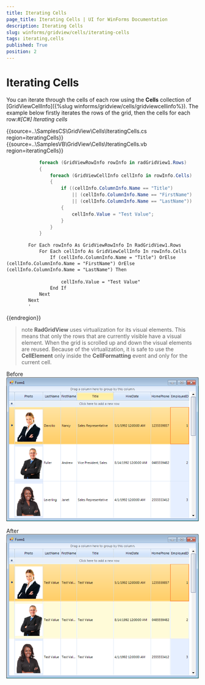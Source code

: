```yaml
---
title: Iterating Cells
page_title: Iterating Cells | UI for WinForms Documentation
description: Iterating Cells
slug: winforms/gridview/cells/iterating-cells
tags: iterating,cells
published: True
position: 2
---
```


# Iterating Cells



You can iterate through the cells of each row using the __Cells__ collection of 
    		[GridViewCellInfo]({%slug winforms/gridview/cells/gridviewcellinfo%}). 
    	The example below firstly iterates the rows of the grid, then the cells for each row:#_[C#] Iterating cells_

	



{{source=..\SamplesCS\GridView\Cells\IteratingCells.cs region=iteratingCells}} 
{{source=..\SamplesVB\GridView\Cells\IteratingCells.vb region=iteratingCells}} 

````C#
            foreach (GridViewRowInfo rowInfo in radGridView1.Rows)
            {
                foreach (GridViewCellInfo cellInfo in rowInfo.Cells)
                {
                    if ((cellInfo.ColumnInfo.Name == "Title")
                        || (cellInfo.ColumnInfo.Name == "FirstName")
                        || (cellInfo.ColumnInfo.Name == "LastName"))
                    {
                        cellInfo.Value = "Test Value";
                    }
                }
            }
````
````VB.NET
        For Each rowInfo As GridViewRowInfo In RadGridView1.Rows
            For Each cellInfo As GridViewCellInfo In rowInfo.Cells
                If (cellInfo.ColumnInfo.Name = "Title") OrElse (cellInfo.ColumnInfo.Name = "FirstName") OrElse (cellInfo.ColumnInfo.Name = "LastName") Then

                    cellInfo.Value = "Test Value"
                End If
            Next
        Next
        '
````

{{endregion}} 




>note  __RadGridView__ uses virtualization for its visual elements. This means that only the rows that are currently visible have a visual element. When the grid is scrolled up and down the visual elements are reused. Because of the virtualization, it is safe to use the __CellElement__ only inside the __CellFormatting__ event and only for the current cell.
>


Before![gridview-cells-iterating-cells 001](images/gridview-cells-iterating-cells001.png)

After![gridview-cells-iterating-cells 002](images/gridview-cells-iterating-cells002.png)
